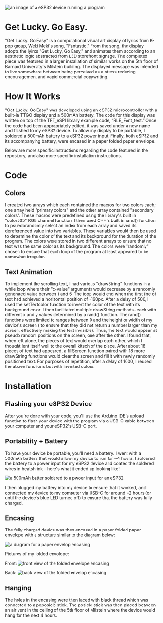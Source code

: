 ![an image of a eSP32 device running a program](https://github.com/54aaron/Module-1/blob/main/img/IMG_8338.jpg)
# Get Lucky. Go Easy.

"Get Lucky. Go Easy" is a computational visual art display of lyrics from K-pop group, Weki Meki's song, "Fantastic."
From the song, the display adopts the lyircs "Get Lucky, Go Easy," and animates them according to an aesthetic logic abstracted from LED storefront signage.
The completed piece was featured in a larger installation of similar works on the 5th floor of Barnard University's Milstein building. 
The displayed message was intended to live somewhere between being perceived as a stress reducing encouragement and vapid commercial copywriting.

# How It Works

"Get Lucky. Go Easy" was developed using an eSP32 microcontroller with a built-in TTGO display and a 500mAh battery. 
The code for this display was written on top of the TFT_eSPI library example code, “RLE_Font_test.”
Once the code had been appropriately edited, it was saved under a new name and flashed to my eSP32 device.
To allow my display to be portable, I soldered a 500mAh battery to a eSP32 power input.
Finally, both eSP32 and its accompanying battery, were encased in a paper folded paper envelope.

Below are more specific instructions regarding the code featured in the repository, and also more specific installation instructions.

# Code
## Colors
I created two arrays which each contained the macros for two colors each; one array held "primary colors" and the other array contained "secondary colors". These macros were predefined using the library's built in "color565" RGB channel function. I then used C++'s built in rand() function to psuedorandomly select an index from each array and saved its dereferenced value into two variables. These variables would then be used to determine the color of the text and its background for the duration of the program. The colors were stored in two different arrays to ensure that no text was the same color as its background. The colors were "randomly" chosen to ensure that each loop of the program at least appeared to be somewhat irregular.

## Text Animation
To implement the scrolling text, I had various "drawString" functions in a while loop where their "x-value" arguments would decrease by a randomly generated value between 1 and 5. The loop would end when the first line of text had achieved a horizontal position of -160px. After a delay of 500, I used the setTextcolor function to invert the color of the text with its background color.
I then facilitated multiple drawString methods - each with different x and y values determined by a rand() function. The rand() functions were limited to ranges between 0 and the height or width of my device's screen ( to ensure that they did not return a number larger than my screen, effectively making the text invisible). Thus, the text would appear at pseudo random positions on the screen, one after the other. I found that, when left alone, the pieces of text would overlap each other, which I thought lent itself well to the overall kitsch of the piece.
After about 18 pieces of text had appeared, a fillScreen function paired with 18 more drawString functions would clear the screen and fill it with newly randomly positioned text. For purposes of repetition, after a delay of 1000, I reused the above functions but with inverted colors.

# Installation
## Flashing your eSP32 Device
After you're done with your code, you'll use the Arduino IDE's upload function to flash your device with the program via a USB-C cable between your computer and your eSP32's USB-C port.

## Portability + Battery
To have your device be portable, you'll need a battery. I went with a 500mAh battery that would allow my device to run for ~4 hours. 
I soldered the battery to a power input for my eSP32 device and coated the soldered wires in heatshrink - here's what it ended up looking like!

![a 500mAh batter soldered to a pwoer input for an eSP32](https://github.com/54aaron/Module-1/blob/main/img/IMG_8346.jpg)

I then plugged my battery into my device to ensure that it worked, and connected my device to my computer via USB-C for around ~2 hours (or until the device's blue LED turned off) to ensure that the battery was fully charged.

## Encasing

The fully charged device was then encased in a paper folded paper envelope with a structure similar to the diagram below:

![a diagram for a paper envelop encasing](https://github.com/54aaron/Module-1/blob/main/img/Instagram%20post%20-%201.png)

Pictures of my folded envolope:

Front:
![front view of the folded envelope encasing](https://github.com/54aaron/Module-1/blob/main/img/IMG_8341.jpg)

Back:
![back view of the folded envelop encasing](https://github.com/54aaron/Module-1/blob/main/img/IMG_8342.jpg)

## Hanging

The holes in the encasing were then laced with black thread which was connected to a poposicle stick.
The posicle stick was then placed between an air vent in the ceiling of the 5th floor of Milstein where the device would hang for the next 4 hours.
